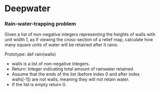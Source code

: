 # **Deepwater**

### **Rain-water-trapping problem**

Given a list of non-negative integers representing the heights of walls with unit width 1, as if viewing the cross-section of a relief map, calculate how many square units of water will be retained after it rains.

Prototype: def rain(walls)

- walls is a list of non-negative integers.
- Return: Integer indicating total amount of rainwater retained.
- Assume that the ends of the list (before index 0 and after index walls[-1]) are not walls, meaning they will not retain water.
- If the list is empty return 0.
